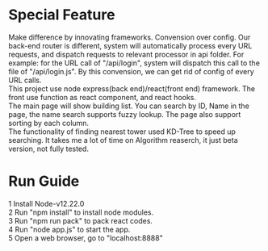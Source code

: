 # Special Feature
Make difference by innovating frameworks. Convension over config. Our back-end router is different, system will automatically process every URL requests, and dispatch requests to relevant processor in api folder.
For example: for the URL call of "/api/login", system will dispatch this call to the file of "/api/login.js".
By this convension, we can get rid of config of every URL calls.
<br>
This project use node express(back end)/react(front end) framework. The front use function as react component, and react hooks.
<br>
The main page will show building list. You can search by ID, Name in the page, the name search supports fuzzy lookup. The page also support sorting by each column.
<br>
The functionality of finding nearest tower used KD-Tree to speed up searching. It takes me a lot of time on Algorithm reaserch, it just beta version, not fully tested.

# Run Guide
1 Install Node-v12.22.0<br>
2 Run "npm install" to install node modules.<br>
3 Run "npm run pack" to pack react codes.<br>
4 Run "node app.js" to start the app.<br>
5 Open a web browser, go to "localhost:8888"<br>
